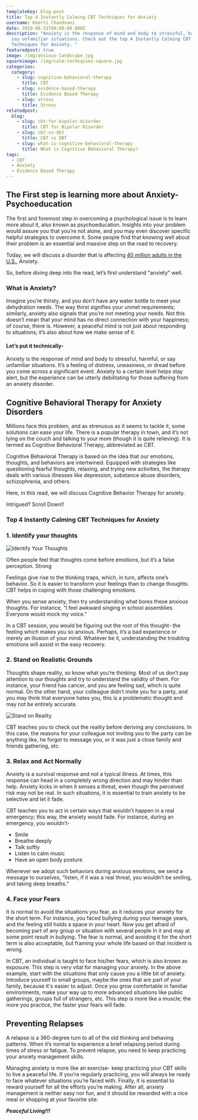 ```yaml
---
templateKey: blog-post
title: Top 4 Instantly Calming CBT Techniques for Anxiety
username: Keerti Chandnani
date: 2020-08-31T00:00:00.000Z
description: "Anxiety is the response of mind and body to stressful, harmful, or
  say unfamiliar situations. Check out the top 4 Instantly Calming CBT
  Techniques for Anxiety. "
featuredpost: true
image: /img/anxious-landscape.jpg
squareimage: /img/calm-technqiues-square.jpg
categories:
  category:
    - slug: cognitive-behavioral-therapy
      title: CBT
    - slug: evidence-based-therapy
      title: Evidence Based Therapy
    - slug: stress
      title: Stress
relatedpost:
  blog:
    - slug: cbt-for-bipolar-disorder
      title: CBT for Bipolar Disorder
    - slug: cbt-vs-dbt
      title: CBT vs DBT
    - slug: what-is-cognitive-behavioral-therapy
      title: What is Cognitive Behavioral Therapy?
tags:
  - CBT
  - Anxiety
  - Evidence Based Therapy
---
```

<!--StartFragment-->

## The First step is learning more about Anxiety- Psychoeducation

The first and foremost step in overcoming a psychological issue is to learn more about it, also known as psychoeducation. Insights into your problem would assure you that you’re not alone, and you may even discover specific helpful strategies to overcome it. Some people find that knowing well about their problem is an essential and massive step on the road to recovery.

Today, we will discuss a disorder that is affecting [40 million adults in the U.S.](https://adaa.org/about-adaa/press-room/facts-statistics#:~:text=Anxiety%20disorders%20are%20the%20most,of%20those%20suffering%20receive%20treatment.), Anxiety.

So, before diving deep into the read, let’s first understand "anxiety" well.

<!--StartFragment-->

### What is Anxiety?

Imagine you’re thirsty, and you don’t have any water bottle to meet your dehydration needs. The way thirst signifies your unmet requirements; similarly, anxiety also signals that you’re not meeting your needs. Not this doesn’t mean that your mind has no direct connection with your happiness; of course, there is. However, a peaceful mind is not just about responding to situations; it’s also about how we make sense of it.

#### Let’s put it technically-

Anxiety is the response of mind and body to stressful, harmful, or say unfamiliar situations. It’s a feeling of distress, uneasiness, or dread before you come across a significant event. Anxiety to a certain level helps stay alert, but the experience can be utterly debilitating for those suffering from an anxiety disorder.

## Cognitive Behavioral Therapy for Anxiety Disorders

Millions face this problem, and as strenuous as it seems to tackle it, some solutions can ease your life. There is a popular therapy in town, and it’s not lying on the couch and talking to your mom (though it is quite relieving). It is termed as Cognitive Behavioral Therapy, abbreviated as CBT.

Cognitive Behavioral Therapy is based on the idea that our emotions, thoughts, and behaviors are intertwined. Equipped with strategies like questioning fearful thoughts, relaxing, and trying new activities, the therapy deals with various illnesses like depression, substance abuse disorders, schizophrenia, and others.

Here, in this read, we will discuss Cognitive Behavior Therapy for anxiety.

Intrigued? Scroll Down!!

### Top 4 Instantly Calming CBT Techniques for Anxiety

### 1. Identify your thoughts

![Identify Your Thoughts](/img/thoughts.jpg "Identify Your Thoughts")

Often people feel that thoughts come before emotions, but it’s a false perception. Strong

Feelings give rise to the thinking traps, which, in turn, affects one’s behavior. So it is easier to transform your feelings than to change thoughts. CBT helps in coping with those challenging emotions.

When you sense anxiety, then try understanding what bores these anxious thoughts. For instance, “I feel awkward singing in school assemblies. Everyone would mock my voice.”

In a CBT session, you would be figuring out the root of this thought- the feeling which makes you so anxious. Perhaps, it’s a bad experience or merely an illusion of your mind. Whatever be it, understanding the troubling emotions will assist in the easy recovery.

### 2. Stand on Realistic Grounds

Thoughts shape reality, so know what you’re thinking. Most of us don’t pay attention to our thoughts and try to understand the validity of them. For instance, your friend has cancer, and you are feeling sad, which is quite normal. On the other hand, your colleague didn’t invite you for a party, and you may think that everyone hates you, this is a problematic thought and may not be entirely accurate.

![Stand on Reality](/img/stand-on-reality.jpg "Stand on Reality")

CBT teaches you to check out the reality before deriving any conclusions. In this case, the reasons for your colleague not inviting you to the party can be anything like, he forgot to message you, or it was just a close family and friends gathering, etc.

### 3. Relax and Act Normally

Anxiety is a survival response and not a typical illness. At times, this response can head in a completely wrong direction and may hinder than help. Anxiety kicks in when it senses a threat, even though the perceived risk may not be real. In such situations, it is essential to train anxiety to be selective and let it fade.

CBT teaches you to act in certain ways that wouldn’t happen in a real emergency; this way, the anxiety would fade. For instance, during an emergency, you wouldn’t-

* Smile
* Breathe deeply
* Talk softly
* Listen to calm music
* Have an open body posture

Whenever we adopt such behaviors during anxious emotions, we send a message to ourselves, “listen, if it was a real threat, you wouldn’t be smiling, and taking deep breaths.”

### 4. Face your Fears

It is normal to avoid the situations you fear, as it reduces your anxiety for the short term. For instance, you faced bullying during your teenage years, and the feeling still holds a space in your heart. Now you get afraid of becoming part of any group or situation with several people in it and may at some point result in bullying. The fear is normal, and avoiding it for the short term is also acceptable, but framing your whole life based on that incident is wrong.

In CBT, an individual is taught to face his/her fears, which is also known as exposure. This step is very vital for managing your anxiety. In the above example, start with the situations that only cause you a little bit of anxiety. Introduce yourself to small groups, maybe the ones that are part of your family, because it's easier to adjust. Once you grow comfortable in familiar environments, make your way up to more advanced situations like public gatherings, groups full of strangers, etc. This step is more like a muscle; the more you practice, the faster your fears will fade.

## Preventing Relapses

A relapse is a 360-degree turn to all of the old thinking and behaving patterns. When it’s normal to experience a brief relapsing period during times of stress or fatigue. To prevent relapse, you need to keep practicing your anxiety management skills.

Managing anxiety is more like an exercise- keep practicing your CBT skills to live a peaceful life. If you’re regularly practicing, you will always be ready to face whatever situations you’re faced with. Finally, it is essential to reward yourself for all the efforts you’re making. After all, anxiety management is neither easy nor fun, and it should be rewarded with a nice meal or shopping at your favorite site.

***Peaceful Living!!!***

<!--EndFragment-->

<!--EndFragment-->
